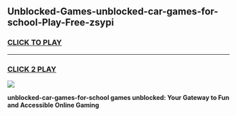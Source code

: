 
## Unblocked-Games-unblocked-car-games-for-school-Play-Free-zsypi
<h3>
<a href="https://premium76.site?title=unblocked-car-games-for-school&ref=09A">CLICK TO PLAY</a></h3>
<hr>

<h3>
<a href="https://premium76.site?title=unblocked-car-games-for-school&ref=09A">CLICK 2 PLAY</a>
  
</h3>

<a href="https://premium76.site?title=unblocked-car-games-for-school&ref=09A"><img src="https://clearcache.store/games.png"></a>


**unblocked-car-games-for-school games unblocked: Your Gateway to Fun and Accessible Online Gaming**
